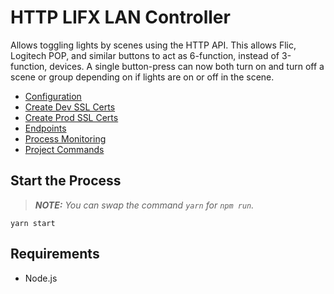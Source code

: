 # HTTP LIFX LAN Controller

Allows toggling lights by scenes using the HTTP API. This allows Flic, Logitech POP, and similar buttons to act as 6-function, instead of 3-function, devices. A single button-press can now both turn on and turn off a scene or group depending on if lights are on or off in the scene.

- [Configuration](docs/configuration.md)
- [Create Dev SSL Certs](docs/dev-ssl-cert.md)
- [Create Prod SSL Certs](docs/prod-ssl-cert.md)
- [Endpoints](docs/endpoints.md)
- [Process Monitoring](docs/process-monitoring.md)
- [Project Commands](docs/project-commands.md)


## Start the Process
> _**NOTE:** You can swap the command `yarn` for `npm run`._

```shell
yarn start
```


## Requirements
- Node.js

